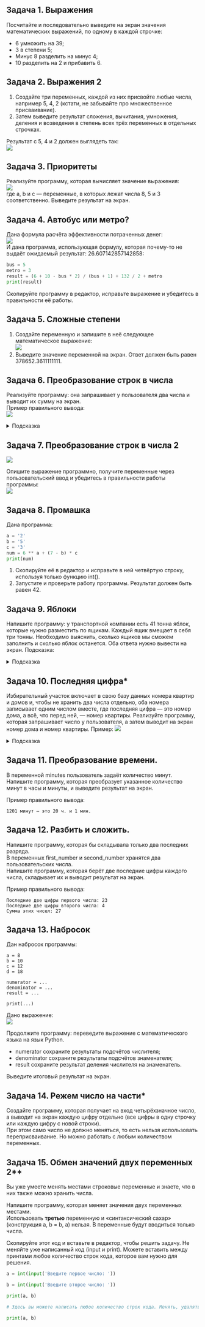 ## Задача 1. Выражения

Посчитайте и последовательно выведите на экран значения математических выражений, по одному в каждой строчке:
- 6 умножить на 39;
- 3 в степени 5;
- Минус 8 разделить на минус 4;
- 10 разделить на 2 и прибавить 6.

## Задача 2. Выражения 2

1. Создайте три переменных, каждой из них присвойте любые числа, например 5, 4, 2 (кстати, не забывайте про множественное присваивание).
2. Затем выведите результат сложения, вычитания, умножения, деления и возведения в степень всех трёх переменных в отдельных строчках.

Результат с 5, 4 и 2 должен выглядеть так:<br>
![](https://api.selcdn.ru/v1/SEL_72086/prodLMS/files/share/%D0%91%D0%B5%D0%B7_%D0%BD%D0%B0%D0%B7%D0%B2%D0%B0%D0%BD%D0%B8%D1%8F_Dkyi868.png)

## Задача 3. Приоритеты
Реализуйте программу, которая вычисляет значение выражения:<br>
![](https://api.selcdn.ru/v1/SEL_72086/prodLMS/files/share/%D0%91%D0%B5%D0%B7_%D0%BD%D0%B0%D0%B7%D0%B2%D0%B0%D0%BD%D0%B8%D1%8F_69G5Ej2.png)<br>
где a, b и c — переменные, в которых лежат числа 8, 5 и 3 соответственно. Выведите результат на экран.

## Задача 4. Автобус или метро?

Дана формула расчёта эффективности потраченных денег:<br>
![](https://api.selcdn.ru/v1/SEL_72086/prodLMS/files/share/%D0%91%D0%B5%D0%B7_%D0%BD%D0%B0%D0%B7%D0%B2%D0%B0%D0%BD%D0%B8%D1%8F_s6icz8a.png)<br>
И дана программа, использующая формулу, которая почему-то не выдаёт ожидаемый результат: 26.607142857142858:
```python
bus = 5
metro = 3
result = (6 + 10 - bus * 2) / (bus + 1) + 132 / 2 + metro
print(result)
```
Скопируйте программу в редактор, исправьте выражение и убедитесь в правильности её работы.

## Задача 5. Сложные степени

1. Создайте переменную и запишите в неё следующее математическое выражение:<br>
![](https://api.selcdn.ru/v1/SEL_72086/prodLMS/files/share/3.2.png)
2. Выведите значение переменной на экран. Ответ должен быть равен 378652.3611111111.

## Задача 6. Преобразование строк в числа

Реализуйте программу: она запрашивает у пользователя два числа и выводит их сумму на экран.<br>
Пример правильного вывода:<br>
![](https://api.selcdn.ru/v1/SEL_72086/prodLMS/files/share/%D0%91%D0%B5%D0%B7_%D0%BD%D0%B0%D0%B7%D0%B2%D0%B0%D0%BD%D0%B8%D1%8F_q8GJgrS.png)
<details>
    <summary>Подсказка</summary>
    <p>Используйте функцию int() для преобразования входящих данных из текста в число.</p>
</details>

## Задача 7. Преобразование строк в числа 2

![](https://api.selcdn.ru/v1/SEL_72086/prodLMS/files/share/%D0%91%D0%B5%D0%B7_%D0%BD%D0%B0%D0%B7%D0%B2%D0%B0%D0%BD%D0%B8%D1%8F_4ZHEJte.png)<br>

Опишите выражение программно, получите переменные через пользовательский ввод и убедитесь в правильности работы программы:<br>
![](https://api.selcdn.ru/v1/SEL_72086/prodLMS/files/share/%D0%91%D0%B5%D0%B7_%D0%BD%D0%B0%D0%B7%D0%B2%D0%B0%D0%BD%D0%B8%D1%8F_hwQlMGD.png)

## Задача 8. Промашка

Дана программа:
```python
a = '2'
b = '5'
c = '3'
num = 6 ** a + (7 - b) * c
print(num)
```

1. Скопируйте её в редактор и исправьте в ней четвёртую строку, используя только функцию int().
2. Запустите и проверьте работу программы. Результат должен быть равен 42.

## Задача 9. Яблоки

Напишите программу: у транспортной компании есть 41 тонна яблок, которые нужно разместить по ящикам. Каждый ящик вмещает в себя три тонны. Необходимо выяснить, сколько ящиков мы сможем заполнить и сколько яблок останется. Оба ответа нужно вывести на экран.
Подсказка:<br>
<details>
    <summary>Подсказка</summary>
    <p>Просмотрите в теоретической части виды арифметических операций.</p>
</details>

## Задача 10. Последняя цифра*
Избирательный участок включает в свою базу данных номера квартир и домов и, чтобы не хранить два числа отдельно, оба номера записывает одним числом вместе, где последняя цифра — это номер дома, а всё, что перед ней, — номер квартиры.
Реализуйте программу, которая запрашивает число у пользователя, а затем выводит на экран номер дома и номер квартиры. Пример:
![](https://api.selcdn.ru/v1/SEL_72086/prodLMS/files/share/%D0%91%D0%B5%D0%B7_%D0%BD%D0%B0%D0%B7%D0%B2%D0%B0%D0%BD%D0%B8%D1%8F_oN2eiTq.png)
<details>
    <summary>Подсказка</summary>
    <p>
        При делении с остатком(%) на число кратное 10 получится извлечь столько цифр с право на лево, сколько нулей в этом числе.<br>
        При делении нацело(//) на число кратное 10 получится извлечь столько цифр с лево на направо, сколько нулей в этом числе. При этом включить в извлечённые последнюю правую цифру невозможно.
    </p>
</details>

## Задача 11. Преобразование времени.

В переменной minutes пользователь задаёт количество минут.<br>
Напишите программу, которая преобразует указанное количество минут в часы и минуты, и выведите результат на экран.

Пример правильного вывода:
```text
1201 минут — это 20 ч. и 1 мин.
```

## Задача 12. Разбить и сложить.

Напишите программу, которая бы складывала только два последних разряда.<br>
В переменных first_number и second_number хранятся два пользовательских числа.<br>
Напишите программу, которая берёт две последние цифры каждого числа, складывает их и выводит результат на экран.<br>

Пример правильного вывода:
```text
Последние две цифры первого числа: 23
Последние две цифры второго числа: 4
Сумма этих чисел: 27
```

## Задача 13. Набросок

Дан набросок программы:
```text
a = 8
b = 10
c = 12
d = 18

numerator = ...
denominator = ...
result = ...

print(...)
```
Дано выражение:<br>
![](https://skillbox.itresume.ru/uploads/images/problems/trainer-formula-1.png)

Продолжите программу: переведите выражение с математического языка на язык Python.<br>

- numerator сохраните результаты подсчётов числителя;
- denominator сохраните результаты подсчётов знаменателя;
- result сохраните результат деления числителя на знаменатель.

Выведите итоговый результат на экран.

## Задача 14. Режем число на части*

Создайте программу, которая получает на вход четырёхзначное число, а выводит на экран каждую цифру отдельно (все цифры в одну строчку или каждую цифру с новой строки).<br>
При этом само число не должно меняться, то есть нельзя использовать переприсваивание. Но можно работать с любым количеством переменных.


## Задача 15. Обмен значений двух переменных 2**

Вы уже умеете менять местами строковые переменные и знаете, что в них также можно хранить числа.

Напишите программу, которая меняет значения двух переменных местами.<br>
Использовать <strong>третью</strong> переменную и «синтаксический сахар» (конструкция a, b = b, a) нельзя. В переменные будут вводиться только числа.

Скопируйте этот код и вставьте в редактор, чтобы решить задачу. Не меняйте уже написанный код (input и print).
Можете вставить между принтами любое количество строк кода, которое вам нужно для решения.

```python
a = int(input('Введите первое число: '))

b = int(input('Введите второе число: '))

print(a, b)

# Здесь вы можете написать любое количество строк кода. Менять, удалять, переставлять строки выше и ниже — нельзя.

print(a, b)
```
